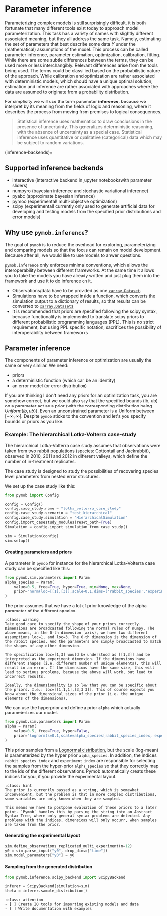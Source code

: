 # Parameter inference

Parameterizing complex models is still surprisingly difficult. it is both fortunate
that many different tools exist today to approach model parameterization. This task
has a variety of names with slightly different associated meaning, but they all
address the same task. Namely, estimating the set of parameters that best describe
some data $Y$ under the (mathematical) assumptions of the model. This process can be called parameter inference, parameter estimation, optimization, calibration, fitting. While there are
some subtle differences between the terms, they can be used more or less interchangibly. Relevant differences arise from the tools being used. The terms could be classified based on the probabilistic nature of the approach. While calibration and optimization are rather associated with deterministic models, which should have a unique optimal solution; estimation and inference are rather associated with approaches where the data are assumed to originate from a probability distribution.

For simplicity we will use the term parameter **inference**, because we interpret by its meaning from the fields of logic and reasoning, where it describes the process from moving from premises to logical consequences. 

> Statistical inference uses mathematics to draw conclusions in the presence of uncertainty. This generalizes deterministic reasoning, with the absence of uncertainty as a special case. Statistical inference uses quantitative or qualitative (categorical) data which may be subject to random variations. 

(inference-backends)=
## Supported inference backends

* interactive (interactive backend in jupyter notebookswith parameter sliders)
* numpyro (bayesian inference and stochastic variational inference)
* pyabc (approximate bayesian inference)
* pymoo (experimental! multi-objective optimization)
* scipy (experimental! currently only used to generate artificial data for developing and testing models from the specified prior distributions and error models)

## Why use `pymob.inference`?

The goal of `pymob` is to reduce the overhead for exploring, parameterizing and comparing
models so that the focus can remain on model development. Because after all, 
we would like to use models to anwer questions.

`pymob.inference` only enforces minimal conventions, which allows the interoperability between different frameworks. At the same time it allows you to take the models you have already written and just plug them into the framework and use it to do inference on it. 

 + Observations/data have to be provided as one [`xarray.Dataset`](https://docs.xarray.dev/en/stable/generated/xarray.Dataset.html).
 + Simulations have to be wrapped inside a function, which converts the simulation output to a dictionary of results, so that results can be converted to [`xarray.Dataset`s](https://docs.xarray.dev/en/stable/generated/xarray.Dataset.html)
 + It is recommended that priors are specified following the scipy syntax, because functionality is implemented to translate scipy priors to different probabilistic programming languages (PPL). This is no strict requirement, but using PPL specific notation, sacrifices the possibility of interoperability between frameworks

## Parameter inference

The components of parameter inference or optimization are usually the same or very similar. We need: 

- priors
- a deterministic function (which can be an identity)
- an error model (or error distribution)

If you are thinking I don't need any priors for an optimization task, you are somehow correct, but we could also say that the specified bounds (lb, ub) on a parameter act as a prior (with the corresponding distribution being $Uniform(lb, ub)$). Even an unconstrained parameter is a Uniform between $[-\infty, \infty]$. Despite `pymob` sticks to the convention and let's you specify bounds or priors as you like.

### Example: The hierarchical Lotka-Volterra case-study

The hierarchical Lotka-Volterra case study assumes that observations  were taken from two rabbit populations (species: Cottontail and Jackrabbit), observed in 2010, 2011 and 2012 in different valleys, which define the number of in-treatment replicates. 

The case study is designed to study the possibilities of recovering species level parameters from nested error structures.

We set up the case study like this:

```python
from pymob import Config

config = Config()
config.case_study.name = "lotka_volterra_case_study"
config.case_study.scenario = "test_hierarchical"
config.case_study.simulation = "HierarchicalSimulation"
config.import_casestudy_modules(reset_path=True)
Simulation = config.import_simulation_from_case_study()

sim = Simulation(config)
sim.setup()
```

#### Creating parameters and priors

A parameter in `pymob` for instance for the hierarchical Lotka-Volterra case study can be specified like this:

```python
from pymob.sim.parameters import Param
alpha_species = Param(
    value=0.5, free=True, hyper=True, min=None, max=None,
    prior="norm(loc=[[1],[3]],scale=0.1,dims=('rabbit_species','experiment'))"
)
```

The prior assumes that we have a lot of prior knowledge of the alpha parameter of the different species. 

```{admonition} Distribution shapes and dimensionality
:class: warning
Take good care to specify the shape of your priors correctly. Dimensions are broadcasted following the normal rules of numpy. The above means, in the 0-th dimension (axis), we have two different assumptions loc=1, and loc=3. The 0-th dimension is the dimension of the rabbit species. And the parameters are simply broadcasted to match the shapes of any other dimension.

The specification loc=[1,3] would be understood as [[1,3]] and be interpreted as the experiment dimension. If the dimensions have different shapes (i.e. different number of unique elements), this will result in an error. If the dimensions have the same size, this will lead to serious problems, because the above will work, but lead to incorrect results. 

Ideally, the dimensionality is so low that you can be specific about the priors. I.e.: loc=[[1,1,1],[3,3,3]]. This of course expects you know about the dimensional sizes of the prior (i.e. the unique elements of the dimensions). 
```

We can use the hyperprior and define a prior `alpha` which actually parameterizes our model.

```python
from pymob.sim.parameters import Param
alpha = Param(
    value=0.5, free=True, hyper=False,
    prior="lognorm(s=0.1,scale=alpha_species[rabbit_species_index, experiment_index],dims=('id',))"
)
```

This prior samples from a [Lognormal distribution](https://docs.scipy.org/doc/scipy/reference/generated/scipy.stats.lognorm.html#scipy.stats.lognorm), but the scale (log-mean) is parameterized by the hyper prior `alpha_species`. In addition, the indices `rabbit_species_index` and `experiment_index` are responsible for selecting the samples from the hyper-prior `alpha_species` so that they correctly map to the ids of the different observations. Pymob automatically creats these indices for you, if you provide the experimental layout. 


```{admonition} Parsing priors as strings
:class: hint
The prior is currently passed as a string, which is somewhat inconvenient, but the problem is that in more complex distributions, some variables are only known when they are sampled.

This means we have to postpone evaluation of these priors to a later point. `Pymob` handles this by parsing the string into an Abstract Syntax Tree, where only general syntax problems are detected. Any problems with the indices, dimensions will only occurr, when samples are taken from the prior.
```

#### Generating the experimental layout

```python
sim.define_observations_replicated_multi_experiment(n=12) 
y0 = sim.parse_input("y0", drop_dims=["time"])
sim.model_parameters["y0"] = y0
```

#### Sampling from the generated distribution

```python
from pymob.inference.scipy_backend import ScipyBackend

inferer = ScipyBackend(simulation=sim)
theta = inferer.sample_distribution()
```

```{admonition} TODO
:class: attention
- [ ] Create IO tools for importing existing models and data 
- [ ] Write documentation with examples
```